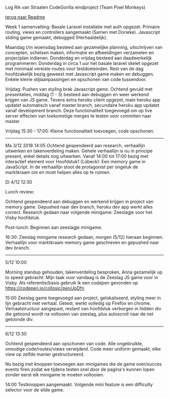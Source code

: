 Log Rik van Straaten CodeGorilla eindproject (Team Pixel Monkeys)

<a href = "README.md">terug naar Readme</a>

Week 1 samenvatting:
Basale Laravel installatie met auth opgezet. Primaire routing, views en controllers aangemaakt (Samen met Dorieke).
Javascript sliding game gemaakt, debugged (Herhaaldelijk).

Maandag t/m woensdag besteed aan gezamelijke planning, uitschrijven van concepten, schetsen maken, informatie en afbeeldingen verzamelen en projectplan indienen.
Donderdag en vrijdag besteed aan daadwerkelijk programmeren:
Donderdag in circa 1 uur het basale laravel skelet opgezet met minimaal vereiste routes voor testdoeleinden.
Rest van de dag hoofdzakelijk bezig geweest met Javascript game maken en debuggen.
Enkele kleine stijlaanpassingen en opschonen van code tussendoor.

Vrijdag: Pushen van styling brak Javascript game. Ochtend gevuld met presentaties, middag (1 - 3) besteed aan debuggen en weer werkend krijgen van JS game. Tevens extra heroku client opgezet, main heroku app updatet automatisch vanaf master branch, secundaire heroku app updatet vanaf development branch. Deze functionaliteit toegevoegd om op live server effecten van toekomstige merges te testen voor commiten naar master.

Vrijdag 15:30 - 17:00:
Kleine functionaliteit toevoegen, code opschonen.

-------------

Ma 3/12 2018 14:05
Ochtend gespendeerd aan research, verhaallijn uitwerken en takenverdeling maken.
Gehele verhaallijn is nu in principe present, enkel details nog uitwerken.
Vanaf 14:00 tot 17:00 bezig met interactief element voor Hoofdstuk1 (Lübeck): Een memory game in JavaScript. In de verhaallijn stoot de protagonist per ongeluk de marktkraam om en moet helpen alles op te ruimen.

Di 4/12 12:30

Lunch review:

Ochtend gespendeerd aan debuggen en werkend krijgen in project van memory game. Gepushed naar dev branch, heroku dev app werkt alles correct.
Research gedaan naar volgende minigame: Zeeslagje voor het Visby hoofdstuk.

Post-lunch: Beginnen aan zeeslagje minigame.

16:30:
Zeeslag minigame research gedaan, morgen (5/12) hieraan beginnen.
Verhaallijn voor marktkraam memory game geschreven en gepushed naar dev branch.

--------------------
5/12 10:00

Morning standup gehouden, takenverdeling besproken, Anna gezamelijk up to speed gebracht.
Mijn taak voor vandaag is de Zeeslag JS game voor in Visby.
Als referentie/basis gebruik ik een codepen gevonden op https://codepen.io/collosic/pen/JpDfn

15:00
Zeeslag game toegevoegd aan project, gelokaliseerd, styling meer in lijn gebracht met verhaal. Getest, werkt volledig op Firefox en chrome.
Verhaalstructuur aangepast, restant van hoofdstuk verborgen in hidden div die getoond wordt na voltooien van zeeslag, plus autoscroll naar de net getoonde div.

----------------------

6/12 13:30

Ochtend gespendeerd aan opschonen van code. Alle ongebruikte, onnodige code/routes/views verwijderd. Code meer uniform gemaakt, elke view op zelfde manier gestructureerd.

Nu bezig met knoppen toevoegen aan minigames die de game over/succes events firen zodat we tijdens testen snel door de pagina's kunnen lopen zonder eerst elk minigame te moeten voltooien.

14:00
Testknoppen aangemaakt.
Volgende mini feature is een difficulty selector voor de slide game.